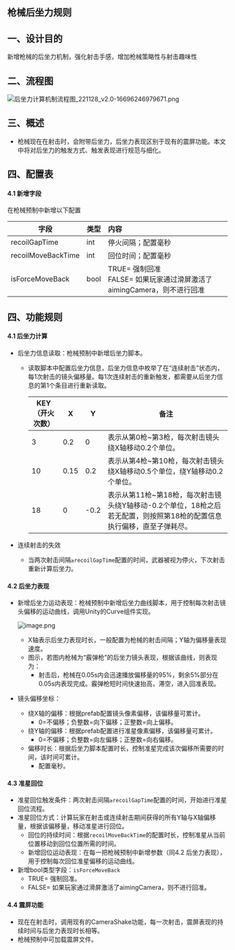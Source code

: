 ## 枪械后坐力规则

## 一、设计目的

新增枪械的后坐力机制，强化射击手感，增加枪械策略性与射击趣味性

## 二、流程图

![后坐力计算机制流程图_221128_v2.0-16696246979671.png](https://image.baidu.com/search/down?url=https://fc.sinaimg.cn/large/00724HnBly1hitnyb374dj30pd0h7jte.jpg)

## 三、概述

- 枪械现在在射击时，会附带后坐力，后坐力表现区别于现有的震屏功能。本文中将对后坐力的触发方式、触发表现进行规范与细化。

## 四、配置表

#### 4.1 新增字段

在枪械预制中新增以下配置

| 字段               | 类型 | 内容                                                         |
| ------------------ | ---- | :----------------------------------------------------------- |
| recoilGapTime      | int  | 停火间隔；配置毫秒                                           |
| recoilMoveBackTime | int  | 回位时间；配置毫秒                                           |
| isForceMoveBack    | bool | TRUE= 强制回准 <br />FALSE= 如果玩家通过滑屏激活了aimingCamera，则不进行回准 |

## 四、功能规则

#### 4.1 后坐力计算

- 后坐力信息读取：枪械预制中新增后坐力脚本。

  - 读取脚本中配置后坐力信息，后坐力信息中枚举了在“连续射击”状态内，每1次射击的镜头偏移量。每1次连续射击的重新触发，都需要从后坐力信息的第1个条目进行重新读取。

    | KEY（开火次数） | X    | Y    | 备注                                                         |
    | --------------- | ---- | ---- | ------------------------------------------------------------ |
    | 3               | 0.2  | 0    | 表示从第0枪~第3枪，每次射击镜头绕X轴移动0.2个单位。          |
    | 10              | 0.15 | 0.2  | 表示从第4枪~第10枪，每次射击镜头绕X轴移动0.5个单位，绕Y轴移动0.2个单位。 |
    | 18              | 0    | -0.2 | 表示从第11枪~第18枪，每次射击镜头绕Y轴移动-0.2个单位，18枪之后若无配置，则按照第18枪的配置信息执行偏移，直至子弹耗尽。 |

- 连续射击的失效

  - 当两次射击间隔`≥recoilGapTime`配置的时间，武器被视为停火，下次射击重新计算后坐力。

#### 4.2 后坐力表现

- 新增后坐力运动表现：枪械预制中新增后坐力曲线脚本，用于控制每次射击镜头偏移的运动曲线，调用Unity的Curve组件实现。

  ![image.png](https://image.baidu.com/search/down?url=https://fc.sinaimg.cn/large/00724HnBly1hitmsa6pa5j30ks0l10v7.jpg)

  - X轴表示后坐力表现时长，一般配置为枪械的射击间隔；Y轴为偏移量表现速度。
  - 图示，若图内枪械为“霰弹枪”的后坐力镜头表现，根据该曲线，则表现为：
    - 射击后，枪械在0.05s内会迅速播放偏移量的95%，剩余5%部分在0.05s内表现完成。霰弹枪短时间快速抬高，滞空，进入回准表现。

- 镜头偏移坐标：
  - 绕X轴的偏移：根据prefab配置镜头像素偏移，该偏移量可累计。
    - 0=不偏移；负整数=向下偏移；正整数=向上偏移。
  - 绕Y轴的偏移：根据prefab配置进行准星像素偏移，该偏移量可累计。
    - 0=不偏移；负整数=向左偏移；正整数=向右偏移。
  - 偏移时长：根据后坐力脚本配置时长，控制准星完成该次偏移所需要的时间，该时间可累计。
    - 配置毫秒。

#### 4.3 准星回位

- 准星回位触发条件：两次射击间隔`≥recoilGapTime`配置的时间，开始进行准星回位流程。
- 准星回位方式：计算玩家在射击或连续射击期间获得的所有Y轴与X轴偏移量，根据该偏移量，移动准星进行回位。
  - 回位的持续时间：根据`recoilMoveBackTime`的配置时长，控制准星从当前位置移动到回位位置所需的时间。
  - 新增回位运动表现：在每一把枪械预制中新增参数（同4.2 后坐力表现），用于控制每次回位准星偏移的运动曲线。
- 新增bool类型字段：`isForceMoveBack`
  - TRUE= 强制回准。
  - FALSE= 如果玩家通过滑屏激活了aimingCamera，则不进行回准。

#### 4.4 震屏功能

- 现在在射击时，调用现有的CameraShake功能，每一次射击，震屏表现的持续时间与后坐力表现时长相等。
- 枪械预制中可加载震屏文件。
